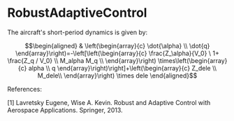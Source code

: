 # RobustAdaptiveControl

The aircraft's short-period dynamics is given by:
```math
\begin{aligned}
& \left(\begin{array}{c}
\dot{\alpha} \\
\dot{q}
\end{array}\right)=-\left[\left(\begin{array}{c}
\frac{Z_\alpha}{V_0} \ 1+ \frac{Z_q / V_0} \\
M_alpha M_q \\
\end{array}\right) \times\left(\begin{array}{c}
alpha \\
q
\end{array}\right)\right]+\left(\begin{array}{c}
Z_dele \\
M_dele\\
\end{array}\right) \times dele 
\end{aligned}
```

References: 

[1] Lavretsky Eugene, Wise A. Kevin. Robust and Adaptive Control with Aerospace Applications. Springer, 2013.
